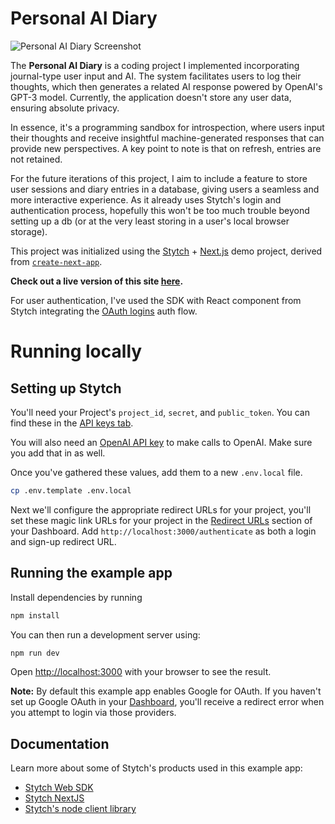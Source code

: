 # Personal AI Diary

![Personal AI Diary Screenshot](https://media.discordapp.net/attachments/670227543688740864/1130774466557923398/image.png)

The **Personal AI Diary** is a coding project I implemented incorporating journal-type user input and AI. The system facilitates users to log their thoughts, which then generates a related AI response powered by OpenAI's GPT-3 model. Currently, the application doesn't store any user data, ensuring absolute privacy.

In essence, it's a programming sandbox for introspection, where users input their thoughts and receive insightful machine-generated responses that can provide new perspectives. A key point to note is that on refresh, entries are not retained. 

For the future iterations of this project, I aim to include a feature to store user sessions and diary entries in a database, giving users a seamless and more interactive experience. As it already uses Stytch's login and authentication process, hopefully this won't be too much trouble beyond setting up a db (or at the very least storing in a user's local browser storage).

This project was initialized using the [Stytch](https://stytch.com) + [Next.js](https://nextjs.org/) demo project, derived from [`create-next-app`](https://github.com/vercel/next.js/tree/canary/packages/create-next-app). 

**Check out a live version of this site [here](https://www.stytchdemo.com).**

For user authentication, I've used the SDK with React component from Stytch integrating the [OAuth logins](https://stytch.com/products/oauth) auth flow.


# Running locally

## Setting up Stytch

You'll need your Project's `project_id`, `secret`, and `public_token`. You can find these in the [API keys tab](https://stytch.com/dashboard/api-keys).

You will also need an [OpenAI API key](https://platform.openai.com/account/api-keys) to make calls to OpenAI. Make sure you add that in as well.

Once you've gathered these values, add them to a new `.env.local` file.

```bash
cp .env.template .env.local
```

Next we'll configure the appropriate redirect URLs for your project, you'll set these magic link URLs for your project in the [Redirect URLs](https://stytch.com/dashboard/redirect-urls) section of your Dashboard. Add `http://localhost:3000/authenticate` as both a login and sign-up redirect URL. 
## Running the example app

Install dependencies by running

```bash
npm install
```

You can then run a development server using:

```bash
npm run dev
```

Open [http://localhost:3000](http://localhost:3000) with your browser to see the result.

**Note:** By default this example app enables Google for OAuth. If you haven't set up Google OAuth  in your [Dashboard](https://stytch.com/dashboard/oauth), you'll receive a redirect error when you attempt to login via those providers. 

## Documentation

Learn more about some of Stytch's products used in this example app:

- [Stytch Web SDK](https://www.npmjs.com/package/@stytch/vanilla-js)
- [Stytch NextJS](https://www.npmjs.com/package/@stytch/nextjs)
- [Stytch's node client library](https://www.npmjs.com/package/stytch)
